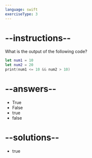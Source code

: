 ```yaml
---
language: swift
exerciseType: 3
---
```


# --instructions--

What is the output of the following code?
```swift
let num1 = 10
let num2 = 20
print(num1 <= 10 && num2 > 10)
```

# --answers--

- True
- False
- true
- false

# --solutions--

- true
